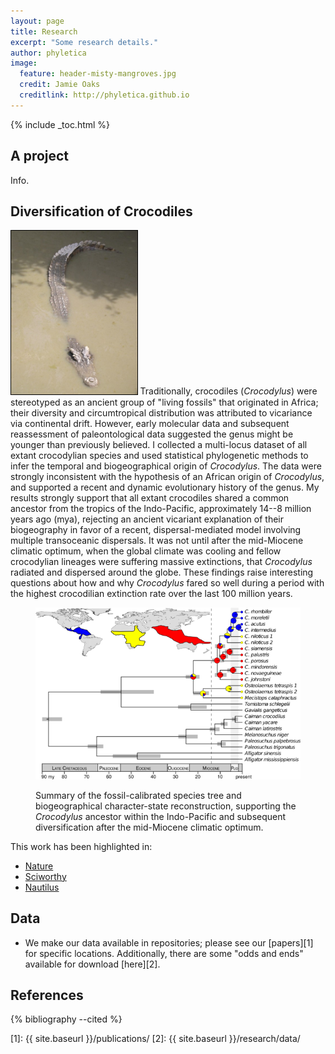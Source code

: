```yaml
---
layout: page
title: Research
excerpt: "Some research details."
author: phyletica 
image:
  feature: header-misty-mangroves.jpg
  credit: Jamie Oaks
  creditlink: http://phyletica.github.io
---
```


{% include _toc.html %}

## A project

Info.

## Diversification of Crocodiles

<a href="/images/croc-evol-cover.jpg"><img class="image-float-right" width="40%" style="border:1px solid black" src="/images/croc-evol-cover-small.jpg"></a>
Traditionally, crocodiles (*Crocodylus*) were stereotyped as an ancient group
of "living fossils" that originated in Africa; their diversity and
circumtropical distribution was attributed to vicariance via continental drift.
However, early molecular data and subsequent reassessment of paleontological
data suggested the genus might be younger than previously believed.
I collected a multi-locus dataset of all extant crocodylian species and used
statistical phylogenetic methods to infer the temporal and biogeographical
origin of *Crocodylus*.
The data were strongly inconsistent with the hypothesis of an African origin of
*Crocodylus*, and supported a recent and dynamic evolutionary history of the
genus.
My results strongly support that all extant crocodiles shared a common ancestor
from the tropics of the Indo-Pacific, approximately 14--8 million years ago
(mya), rejecting an ancient vicariant explanation of their biogeography in
favor of a recent, dispersal-mediated model involving multiple transoceanic
dispersals.
It was not until after the mid-Miocene climatic optimum, when the global
climate was cooling and fellow crocodylian lineages were suffering massive
extinctions, that *Crocodylus* radiated and dispersed around the globe.
These findings raise interesting questions about how and why *Crocodylus* fared
so well during a period with the highest crocodilian extinction rate over the
last 100 million years.

<figure>
    <a href="/images/croc-phylo.png"><img src="/images/croc-phylo-small.png"></a>
    <figcaption>
        <p class="figure-caption-box">
            <span class="center-if-single-line">
                Summary of the fossil-calibrated species tree and
                biogeographical character-state reconstruction, supporting the
                <i>Crocodylus</i> ancestor within the Indo-Pacific and subsequent
                diversification after the mid-Miocene climatic optimum.
            </span>
        </p>
    </figcaption>
</figure>


This work has been highlighted in:

*   [Nature](http://www.nature.com/nature/journal/v474/n7353/full/474545a.html)
*   [Sciworthy](http://sciworthy.com/science-news/science-authors/whos-the-living-fossil/)
*   [Nautilus](http://nautil.us/issue/22/slow/the-rise-and-fall-of-the-living-fossil)

## Data

*   We make our data available in repositories; please see our [papers][1] for
    specific locations. Additionally, there are some "odds and ends" available
    for download [here][2].

## References

{% bibliography --cited %}


 [1]: {{ site.baseurl }}/publications/
 [2]: {{ site.baseurl }}/research/data/
